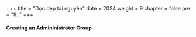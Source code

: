 +++
title = "Dọn dẹp tài nguyên"
date = 2024
weight = 9
chapter = false
pre = "<b>9. </b>"
+++

#### Creating an Admininistrator Group

